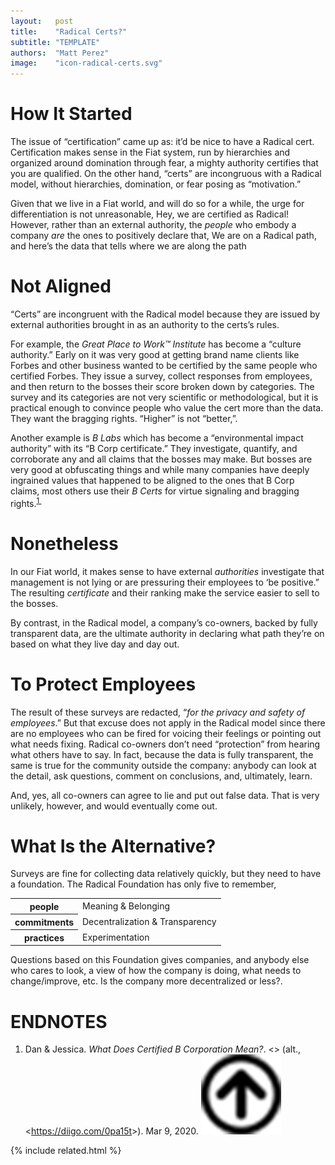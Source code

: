 ```yaml
---
layout:   post
title:    "Radical Certs?"
subtitle: "TEMPLATE"
authors:  "Matt Perez"
image:    "icon-radical-certs.svg"
---
```


<div style="display:none;">
 <p>&ldquo;Certificates&rdquo; fit in the <span class='_paradigm'>Fiat</span> world we live in, run by hierarchies and organized around domination through fear. But &ldquo;certs&rdquo; don&rsquo;t make sense within a RADICAL system, without hierachies or domination."</p>
</div>

<h1>How It Started</h1>
 <p>The issue of &ldquo;certification&rdquo; came up as: <span class='_quotespan'>it&rsquo;d be nice to have a <span class='_paradigm'>Radical</span> cert.</span> Certification makes sense in the <span class='_paradigm'>Fiat</span> system, run by hierarchies and organized around domination through fear, <span class='_paradigm'>a mighty authority certifies that you are qualified.</span> On the other hand, &ldquo;certs&rdquo; are incongruous with a <span class='_paradigm'>Radical</span> model, without hierarchies, domination, or fear posing as &ldquo;motivation.&rdquo;</p>
 <p>Given that we live in a <span class='_paradigm'>Fiat</span> world, and will do so for a while, the urge for differentiation is not unreasonable, <span class='_paradigm'>Hey, we are certified as <span class='_paradigm'>Radical</span>!</em></span> However, rather than an external authority, the <em>people</em> who embody a company <em>are</em> the ones to positively declare that, <span class='_quotespan'>We are on a <span class='_paradigm'>Radical</span> path, and here&rsquo;s the data that tells where we are along the path</span>
 
<h1>Not Aligned</h1>
 <p>&ldquo;Certs&rdquo; are incongruent with the <span class='_paradigm'>Radical</span> model because they are issued by external authorities brought in as an authority to the certs&rsquo;s rules.</p>
 <p>For example, the <em>Great Place to Work&trade; Institute</em> has become a &ldquo;culture authority.&rdquo; Early on it was very good at getting brand name clients like Forbes and other business wanted to be certified by <span class=''>the same people who certified Forbes</span>. They issue a survey, collect responses from employees, and then return to the bosses their score broken down by categories. The survey and its categories are not very scientific or methodological, but it is practical enough to convince people who value the cert more than the data. They want the bragging rights. &ldquo;Higher&rdquo; is not &ldquo;better,&rdquo;.</p>
 <p>Another example is <em>B Labs</em> which has become a &ldquo;environmental impact authority&rdquo; with its &ldquo;B Corp certificate.&rdquo; They investigate, quantify, and corroborate any and all claims that the bosses may make. But bosses are very good at obfuscating things and while many companies have deeply ingrained values that happened to be aligned to the ones that B Corp claims, most others use their <em>B Certs</em> for virtue signaling and bragging rights.<sup id="bn01"><a href="#fn01">1&nbsp;</a></sup></p>
 
<h1>Nonetheless</h1>
 <p>In our <span class='_paradigm'>Fiat</span> world, it makes sense to have external <em>authorities</em> investigate that management is not lying or are pressuring their employees to &lsquo;be positive.&rdquo; The resulting <em>certificate</em> and their ranking make the service easier to sell to the bosses.</p>
 <p>By contrast, in the <span class='_paradigm'>Radical</span> model, a company&rsquo;s co-owners, backed by fully transparent data, are the ultimate authority in declaring what path they&rsquo;re on based on what they live day and day out.</p>

<h1>To Protect Employees</h1>
 <p>The result of these surveys are redacted, &ldquo;<em>for the privacy and safety of employees</em>.&rdquo; But that excuse does not apply in the <span class='_paradigm'>Radical</span> model since there are no employees who can be fired for voicing their feelings or pointing out what needs fixing. <span class='_paradigm'>Radical</span> co-owners don&rsquo;t need &ldquo;protection&rdquo; from hearing what others have to say. In fact, because the data is fully transparent, the same is true for the community outside the company: anybody can look at the detail, ask questions, comment on conclusions, and, ultimately, learn.</p>
 <p>And, yes, all co-owners can agree to lie and put out false data. That is very unlikely, however, and would eventually come out.</p>

<h1>What Is the Alternative?</h1>
 <p>Surveys are fine for collecting data relatively quickly, but they need to have a foundation. The <span class='_paradigm'>Radical</span> Foundation has only five to remember,</p>
  <div class="_center">
   <table class="_h2table">
    <tr>
     <th>people</th>
     <td>Meaning & Belonging</td>
    </tr>
    <tr>
     <th>commitments</th>
     <td>Decentralization & Transparency</td>
    </tr>
    <tr>
     <th>practices</th>
     <td>Experimentation</td>
    </tr>
   </table>
  </div>
 <p>Questions based on this Foundation gives companies, and anybody else who cares to look, a view of how the company is doing, what needs to change/improve, etc. <span class='_quotespan'>Is the company more decentralized or less?</span>.</p>

<h1 class="_section">ENDNOTES</h1>
 <ol>
  <li id="fn01">
   <p class="_list-item">
    Dan & Jessica.
    <em>What Does Certified B Corporation Mean?</em>.
    &lt;<a href="https://www.recycledandrenewed.com/what-does-certified-b-corporation-mean/" target="blank"></a>&gt; (alt., &lt;<a href="https://diigo.com/0pa15t" target="blank">https://diigo.com/0pa15t</a>&gt;).
    Mar 9, 2020.
    <a class="_uparrow" href="#bm01"><img src="/assets/img/arrow-up-icon.png"></a>
   </p>
  </li>
 </ol>

{% include related.html %}
